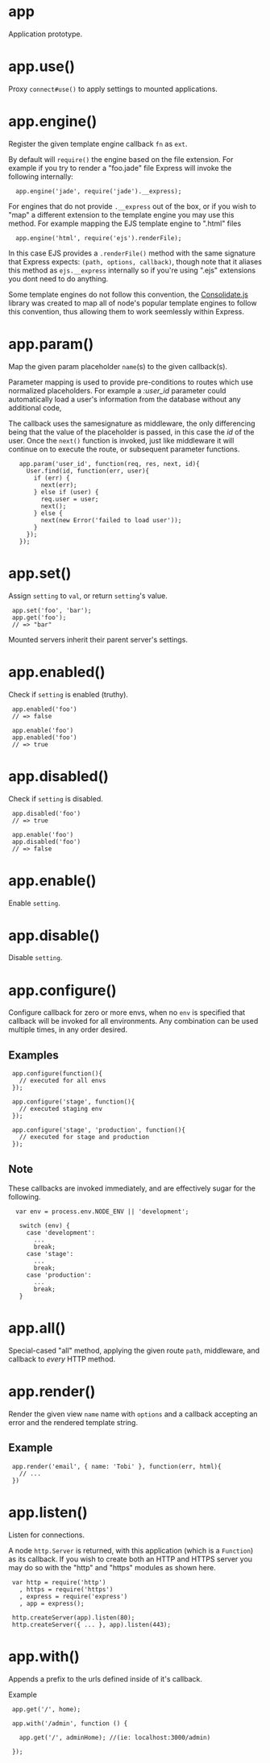 
# app

  Application prototype.

# app.use()

  Proxy `connect#use()` to apply settings to
  mounted applications.

# app.engine()

  Register the given template engine callback `fn`
  as `ext`.
  
  By default will `require()` the engine based on the
  file extension. For example if you try to render
  a "foo.jade" file Express will invoke the following internally:
  
      app.engine('jade', require('jade').__express);
  
  For engines that do not provide `.__express` out of the box,
  or if you wish to "map" a different extension to the template engine
  you may use this method. For example mapping the EJS template engine to
  ".html" files
  
      app.engine('html', require('ejs').renderFile);
  
  In this case EJS provides a `.renderFile()` method with
  the same signature that Express expects: `(path, options, callback)`,
  though note that it aliases this method as `ejs.__express` internally
  so if you're using ".ejs" extensions you dont need to do anything.
  
  Some template engines do not follow this convention, the
  [Consolidate.js](https://github.com/visionmedia/consolidate.js)
  library was created to map all of node's popular template
  engines to follow this convention, thus allowing them to
  work seemlessly within Express.

# app.param()

  Map the given param placeholder `name`(s) to the given callback(s).
  
  Parameter mapping is used to provide pre-conditions to routes
  which use normalized placeholders. For example a _:user_id_ parameter
  could automatically load a user's information from the database without
  any additional code,
  
  The callback uses the samesignature as middleware, the only differencing
  being that the value of the placeholder is passed, in this case the _id_
  of the user. Once the `next()` function is invoked, just like middleware
  it will continue on to execute the route, or subsequent parameter functions.
  
       app.param('user_id', function(req, res, next, id){
         User.find(id, function(err, user){
           if (err) {
             next(err);
           } else if (user) {
             req.user = user;
             next();
           } else {
             next(new Error('failed to load user'));
           }
         });
       });

# app.set()

  Assign `setting` to `val`, or return `setting`'s value.
  
     app.set('foo', 'bar');
     app.get('foo');
     // => "bar"
  
  Mounted servers inherit their parent server's settings.

# app.enabled()

  Check if `setting` is enabled (truthy).
  
     app.enabled('foo')
     // => false
  
     app.enable('foo')
     app.enabled('foo')
     // => true

# app.disabled()

  Check if `setting` is disabled.
  
     app.disabled('foo')
     // => true
  
     app.enable('foo')
     app.disabled('foo')
     // => false

# app.enable()

  Enable `setting`.

# app.disable()

  Disable `setting`.

# app.configure()

  Configure callback for zero or more envs,
  when no `env` is specified that callback will
  be invoked for all environments. Any combination
  can be used multiple times, in any order desired.
  
  ## Examples
  
     app.configure(function(){
       // executed for all envs
     });
  
     app.configure('stage', function(){
       // executed staging env
     });
  
     app.configure('stage', 'production', function(){
       // executed for stage and production
     });
  
  ## Note
  
   These callbacks are invoked immediately, and
   are effectively sugar for the following.
  
      var env = process.env.NODE_ENV || 'development';
  
       switch (env) {
         case 'development':
           ...
           break;
         case 'stage':
           ...
           break;
         case 'production':
           ...
           break;
       }

# app.all()

  Special-cased "all" method, applying the given route `path`,
  middleware, and callback to _every_ HTTP method.

# app.render()

  Render the given view `name` name with `options`
  and a callback accepting an error and the
  rendered template string.
  
  ## Example
  
     app.render('email', { name: 'Tobi' }, function(err, html){
       // ...
     })

# app.listen()

  Listen for connections.
  
  A node `http.Server` is returned, with this
  application (which is a `Function`) as its
  callback. If you wish to create both an HTTP
  and HTTPS server you may do so with the "http"
  and "https" modules as shown here.
  
     var http = require('http')
       , https = require('https')
       , express = require('express')
       , app = express();
  
     http.createServer(app).listen(80);
     http.createServer({ ... }, app).listen(443);

# app.with()
  Appends a prefix to the urls defined inside of it's callback.

  Example

     app.get('/', home);
     
     app.with('/admin', function () {

       app.get('/', adminHome); //(ie: localhost:3000/admin)

     });